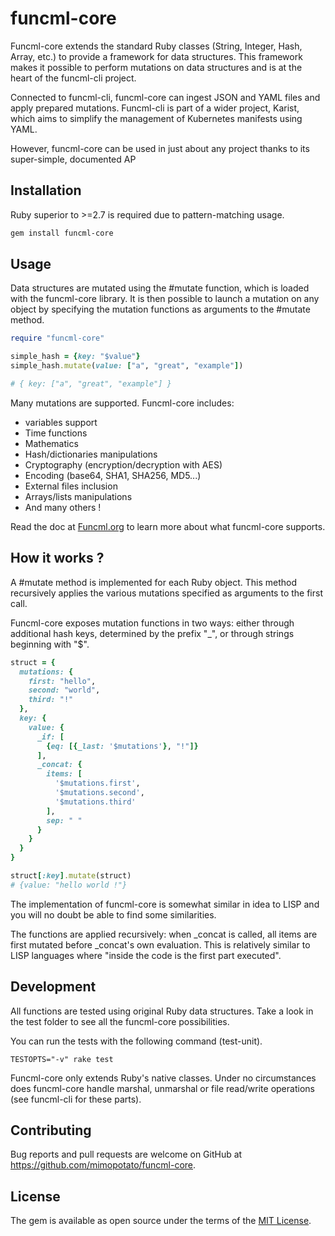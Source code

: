 # funcml-core

Funcml-core extends the standard Ruby classes (String, Integer, Hash, Array, etc.) to provide a framework for data structures. This framework makes it possible to perform mutations on data structures and is at the heart of the funcml-cli project.

Connected to funcml-cli, funcml-core can ingest JSON and YAML files and apply prepared mutations. Funcml-cli is part of a wider project, Karist, which aims to simplify the management of Kubernetes manifests using YAML.

However, funcml-core can be used in just about any project thanks to its super-simple, documented AP

## Installation

Ruby superior to >=2.7 is required due to pattern-matching usage.

```bash
gem install funcml-core
```

## Usage

Data structures are mutated using the #mutate function, which is loaded with the funcml-core library. It is then possible to launch a mutation on any object by specifying the mutation functions as arguments to the #mutate method.

```ruby
require "funcml-core"

simple_hash = {key: "$value"}
simple_hash.mutate(value: ["a", "great", "example"])

# { key: ["a", "great", "example"] }
```

Many mutations are supported. Funcml-core includes:

* variables support
* Time functions
* Mathematics
* Hash/dictionaries manipulations
* Cryptography (encryption/decryption with AES)
* Encoding (base64, SHA1, SHA256, MD5...)
* External files inclusion
* Arrays/lists manipulations
* And many others !

Read the doc at [Funcml.org](https://funcml.org) to learn more about what funcml-core supports.

## How it works ?

A #mutate method is implemented for each Ruby object. This method recursively applies the various mutations specified as arguments to the first call.

Funcml-core exposes mutation functions in two ways: either through additional hash keys, determined by the prefix "_", or through strings beginning with "$".

```ruby
struct = {
  mutations: {
    first: "hello",
    second: "world",
    third: "!"
  },
  key: {
    value: {
      _if: [
        {eq: [{_last: '$mutations'}, "!"]}
      ],
      _concat: {
        items: [
          '$mutations.first', 
          '$mutations.second', 
          '$mutations.third'
        ],
        sep: " "
      }
    }
  }
}

struct[:key].mutate(struct)
# {value: "hello world !"}
```

The implementation of funcml-core is somewhat similar in idea to LISP and you will no doubt be able to find some similarities.

The functions are applied recursively: when _concat is called, all items are first mutated before _concat's own evaluation. This is relatively similar to LISP languages where "inside the code is the first part executed".

## Development

All functions are tested using original Ruby data structures. Take a look in the test folder to see all the funcml-core possibilities.


You can run the tests with the following command (test-unit).

```
TESTOPTS="-v" rake test
```

Funcml-core only extends Ruby's native classes. Under no circumstances does funcml-core handle marshal, unmarshal or file read/write operations (see funcml-cli for these parts).

## Contributing

Bug reports and pull requests are welcome on GitHub at https://github.com/mimopotato/funcml-core.

## License

The gem is available as open source under the terms of the [MIT License](https://opensource.org/licenses/MIT).
